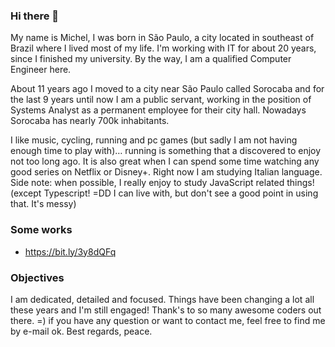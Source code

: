 ### Hi there 👋

My name is Michel, I was born in São Paulo, a city located in southeast of Brazil where I lived most of my life. I'm working with IT for about 20 years, since I finished my university. By the way, I am a qualified Computer Engineer here.

About 11 years ago I moved to a city near São Paulo called Sorocaba and for the last 9 years until now I am a public servant, working in the position of Systems Analyst as a permanent employee for their city hall. Nowadays Sorocaba has nearly 700k inhabitants.

I like music, cycling, running and pc games (but sadly I am not having enough time to play with)… running is something that a discovered to enjoy not too long ago. It is also great when I can spend some time watching any good series on Netflix or Disney+. Right now I am studying Italian language. Side note: when possible, I really enjoy to study JavaScript related things! (except Typescript! =DD I can live with, but don't see a good point in using that. It's messy)

### Some works

  - https://bit.ly/3y8dQFq

### Objectives

I am dedicated, detailed and focused. Things have been changing a lot all these years and I'm still engaged! Thank's to so many awesome coders out there. =) if you have any question or want to contact me, feel free to find me by e-mail ok. Best regards, peace.
